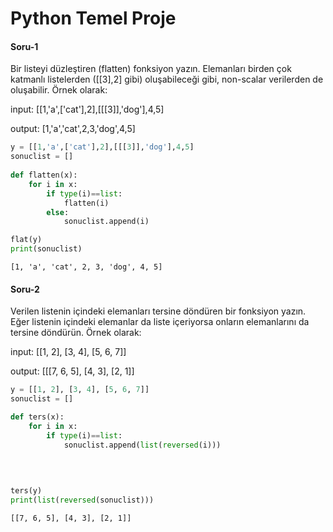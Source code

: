 # Python Temel Proje


#### Soru-1

Bir listeyi düzleştiren (flatten) fonksiyon yazın. Elemanları birden çok katmanlı listelerden ([[3],2] gibi) oluşabileceği gibi, non-scalar verilerden de oluşabilir. Örnek olarak:

input: [[1,'a',['cat'],2],[[[3]],'dog'],4,5]

output: [1,'a','cat',2,3,'dog',4,5]


```python
y = [[1,'a',['cat'],2],[[[3]],'dog'],4,5]
sonuclist = []
    
def flatten(x):
    for i in x:
        if type(i)==list:
            flatten(i)
        else:
            sonuclist.append(i)

flat(y)
print(sonuclist)

```

    [1, 'a', 'cat', 2, 3, 'dog', 4, 5]
    

#### Soru-2

Verilen listenin içindeki elemanları tersine döndüren bir fonksiyon yazın. Eğer listenin içindeki elemanlar da liste içeriyorsa onların elemanlarını da tersine döndürün. Örnek olarak:

input: [[1, 2], [3, 4], [5, 6, 7]]

output: [[[7, 6, 5], [4, 3], [2, 1]]


```python
y = [[1, 2], [3, 4], [5, 6, 7]]
sonuclist = []

def ters(x):
    for i in x:
        if type(i)==list:
            sonuclist.append(list(reversed(i)))
            
            
        

ters(y)
print(list(reversed(sonuclist)))
```

    [[7, 6, 5], [4, 3], [2, 1]]
    
